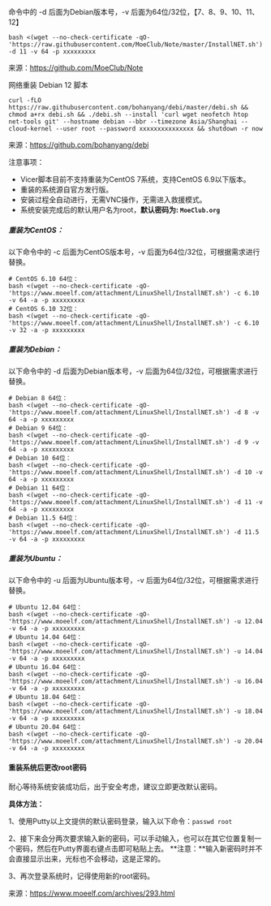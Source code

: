 


命令中的 -d 后面为Debian版本号，-v 后面为64位/32位，【7、8、9、10、11、12】

`bash <(wget --no-check-certificate -qO- 'https://raw.githubusercontent.com/MoeClub/Note/master/InstallNET.sh') -d 11 -v 64 -p xxxxxxxxx`

来源：https://github.com/MoeClub/Note



网络重装 Debian 12 脚本

`curl -fLO https://raw.githubusercontent.com/bohanyang/debi/master/debi.sh && chmod a+rx debi.sh && ./debi.sh --install 'curl wget neofetch htop net-tools git' --hostname debian --bbr --timezone Asia/Shanghai --cloud-kernel --user root --password xxxxxxxxxxxxxxx && shutdown -r now`

来源：https://github.com/bohanyang/debi



注意事项：

- Vicer脚本目前不支持重装为CentOS 7系统，支持CentOS 6.9以下版本。
- 重装的系统源自官方发行版。
- 安装过程全自动进行，无需VNC操作，无需进入救援模式。
- 系统安装完成后的默认用户名为root，**默认密码为: `MoeClub.org`**

##### **重装为CentOS：**

以下命令中的 -c 后面为CentOS版本号，-v 后面为64位/32位，可根据需求进行替换。

```
# CentOS 6.10 64位：
bash <(wget --no-check-certificate -qO- 'https://www.moeelf.com/attachment/LinuxShell/InstallNET.sh') -c 6.10 -v 64 -a -p xxxxxxxxx
# CentOS 6.10 32位：
bash <(wget --no-check-certificate -qO- 'https://www.moeelf.com/attachment/LinuxShell/InstallNET.sh') -c 6.10 -v 32 -a -p xxxxxxxxx
```

##### **重装为Debian：**

以下命令中的 -d 后面为Debian版本号，-v 后面为64位/32位，可根据需求进行替换。

```
# Debian 8 64位：
bash <(wget --no-check-certificate -qO- 'https://www.moeelf.com/attachment/LinuxShell/InstallNET.sh') -d 8 -v 64 -a -p xxxxxxxxx
# Debian 9 64位：
bash <(wget --no-check-certificate -qO- 'https://www.moeelf.com/attachment/LinuxShell/InstallNET.sh') -d 9 -v 64 -a -p xxxxxxxxx
# Debian 10 64位：
bash <(wget --no-check-certificate -qO- 'https://www.moeelf.com/attachment/LinuxShell/InstallNET.sh') -d 10 -v 64 -a -p xxxxxxxxx
# Debian 11 64位：
bash <(wget --no-check-certificate -qO- 'https://www.moeelf.com/attachment/LinuxShell/InstallNET.sh') -d 11 -v 64 -a -p xxxxxxxxx
# Debian 11.5 64位：
bash <(wget --no-check-certificate -qO- 'https://www.moeelf.com/attachment/LinuxShell/InstallNET.sh') -d 11.5 -v 64 -a -p xxxxxxxxx
```

##### **重装为Ubuntu：**

以下命令中的 -u 后面为Ubuntu版本号，-v 后面为64位/32位，可根据需求进行替换。

```
# Ubuntu 12.04 64位：
bash <(wget --no-check-certificate -qO- 'https://www.moeelf.com/attachment/LinuxShell/InstallNET.sh') -u 12.04 -v 64 -a -p xxxxxxxxx
# Ubuntu 14.04 64位：
bash <(wget --no-check-certificate -qO- 'https://www.moeelf.com/attachment/LinuxShell/InstallNET.sh') -u 14.04 -v 64 -a -p xxxxxxxxx
# Ubuntu 16.04 64位：
bash <(wget --no-check-certificate -qO- 'https://www.moeelf.com/attachment/LinuxShell/InstallNET.sh') -u 16.04 -v 64 -a -p xxxxxxxxx
# Ubuntu 18.04 64位：
bash <(wget --no-check-certificate -qO- 'https://www.moeelf.com/attachment/LinuxShell/InstallNET.sh') -u 18.04 -v 64 -a -p xxxxxxxxx
# Ubuntu 20.04 64位：
bash <(wget --no-check-certificate -qO- 'https://www.moeelf.com/attachment/LinuxShell/InstallNET.sh') -u 20.04 -v 64 -a -p xxxxxxxxx
```

#### 重装系统后更改root密码

耐心等待系统安装成功后，出于安全考虑，建议立即更改默认密码。

**具体方法：**

1、使用Putty以上文提供的默认密码登录，输入以下命令：`passwd root`

2、接下来会分两次要求输入新的密码，可以手动输入，也可以在其它位置复制一个密码，然后在Putty界面右键点击即可粘贴上去。
**注意：**输入新密码时并不会直接显示出来，光标也不会移动，这是正常的。

3、再次登录系统时，记得使用新的root密码。



来源：https://www.moeelf.com/archives/293.html

